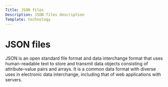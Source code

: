 ```yaml
---
Title: JSON files
Description: JSON files description
Template: technology
---
```


<div class = "main-content">
    <h1>JSON files</h1>
    <p>
    JSON is an open standard file format and data interchange format that uses human-readable text to store and transmit data objects consisting of attribute–value pairs and arrays. It is a common data format with diverse uses in electronic data interchange, including that of web applications with servers.
    </p>
</div>
